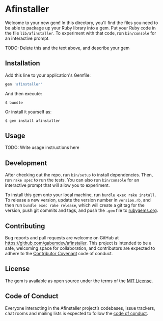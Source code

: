 # Afinstaller

Welcome to your new gem! In this directory, you'll find the files you need to be able to package up your Ruby library into a gem. Put your Ruby code in the file `lib/afinstaller`. To experiment with that code, run `bin/console` for an interactive prompt.

TODO: Delete this and the text above, and describe your gem

## Installation

Add this line to your application's Gemfile:

```ruby
gem 'afinstaller'
```

And then execute:

    $ bundle

Or install it yourself as:

    $ gem install afinstaller

## Usage

TODO: Write usage instructions here

## Development

After checking out the repo, run `bin/setup` to install dependencies. Then, run `rake spec` to run the tests. You can also run `bin/console` for an interactive prompt that will allow you to experiment.

To install this gem onto your local machine, run `bundle exec rake install`. To release a new version, update the version number in `version.rb`, and then run `bundle exec rake release`, which will create a git tag for the version, push git commits and tags, and push the `.gem` file to [rubygems.org](https://rubygems.org).

## Contributing

Bug reports and pull requests are welcome on GitHub at https://github.com/gabemdev/afinstaller. This project is intended to be a safe, welcoming space for collaboration, and contributors are expected to adhere to the [Contributor Covenant](http://contributor-covenant.org) code of conduct.

## License

The gem is available as open source under the terms of the [MIT License](http://opensource.org/licenses/MIT).

## Code of Conduct

Everyone interacting in the Afinstaller project’s codebases, issue trackers, chat rooms and mailing lists is expected to follow the [code of conduct](https://github.com/gabemdev/afinstaller/blob/master/CODE_OF_CONDUCT.md).
